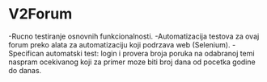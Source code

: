 # V2Forum

-Rucno testiranje osnovnih funkcionalnosti.
-Automatizacija testova za ovaj forum preko alata za automatizaciju koji podrzava web (Selenium).
-Specifican automatski test: login i provera broja poruka na odabranoj temi naspram ocekivanog 
  koji za primer moze biti broj dana od pocetka godine do danas.
